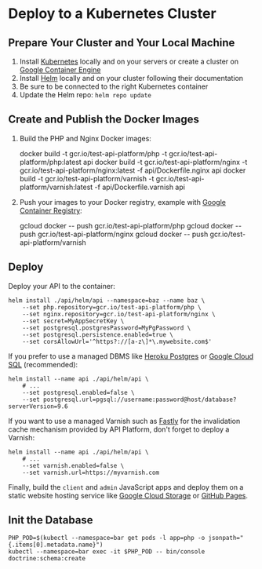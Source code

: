 # Deploy to a Kubernetes Cluster

## Prepare Your Cluster and Your Local Machine

1. Install [Kubernetes](https://kubernetes.io) locally and on your servers or create a cluster on [Google Container Engine](https://cloud.google.com/container-engine/)
2. Install [Helm](https://helm.sh/) locally and on your cluster following their documentation
3. Be sure to be connected to the right Kubernetes container
4. Update the Helm repo: `helm repo update`

## Create and Publish the Docker Images

1. Build the PHP and Nginx Docker images:

    docker build -t gcr.io/test-api-platform/php -t gcr.io/test-api-platform/php:latest api
    docker build -t gcr.io/test-api-platform/nginx -t gcr.io/test-api-platform/nginx:latest -f api/Dockerfile.nginx api
    docker build -t gcr.io/test-api-platform/varnish -t gcr.io/test-api-platform/varnish:latest -f api/Dockerfile.varnish api

2. Push your images to your Docker registry, example with [Google Container Registry](https://cloud.google.com/container-registry/):

    gcloud docker -- push gcr.io/test-api-platform/php
    gcloud docker -- push gcr.io/test-api-platform/nginx
    gcloud docker -- push gcr.io/test-api-platform/varnish

## Deploy

Deploy your API to the container:

    helm install ./api/helm/api --namespace=baz --name baz \
        --set php.repository=gcr.io/test-api-platform/php \
        --set nginx.repository=gcr.io/test-api-platform/nginx \
        --set secret=MyAppSecretKey \
        --set postgresql.postgresPassword=MyPgPassword \
        --set postgresql.persistence.enabled=true \
        --set corsAllowUrl='^https?://[a-z\]*\.mywebsite.com$'

If you prefer to use a managed DBMS like [Heroku Postgres](https://www.heroku.com/postgres) or
[Google Cloud SQL](https://cloud.google.com/sql/docs/postgres/) (recommended):

    helm install --name api ./api/helm/api \
        # ...
        --set postgresql.enabled=false \
        --set postgresql.url=pgsql://username:password@host/database?serverVersion=9.6

If you want to use a managed Varnish such as [Fastly](https://www.fastly.com) for the invalidation cache mechanism
provided by API Platform, don't forget to deploy a Varnish:

    helm install --name api ./api/helm/api \
        # ...
        --set varnish.enabled=false \
        --set varnish.url=https://myvarnish.com

Finally, build the `client` and `admin` JavaScript apps and deploy them on a static
website hosting service like [Google Cloud Storage](https://cloud.google.com/storage/docs/static-website)
or [GitHub Pages](https://pages.github.com/).

## Init the Database

    PHP_POD=$(kubectl --namespace=bar get pods -l app=php -o jsonpath="{.items[0].metadata.name}")
    kubectl --namespace=bar exec -it $PHP_POD -- bin/console doctrine:schema:create
